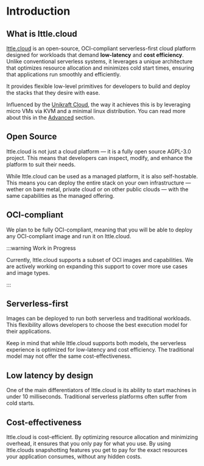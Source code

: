 # Introduction

## What is lttle.cloud

[lttle.cloud](https://lttle.cloud) is an open-source, OCI-compliant serverless-first cloud platform designed for workloads that demand **low-latency** and **cost efficiency**. Unlike conventional serverless systems, it leverages a unique architecture that optimizes resource allocation and minimizes cold start times, ensuring that applications run smoothly and efficiently.

It provides flexible low-level primitives for developers to build and deploy the stacks that they desire with ease.

Influenced by the [Unikraft Cloud](https://unikraft.cloud/), the way it achieves this is by leveraging micro VMs via KVM and a minimal linux distribution. You can read more about this in the [Advanced](./advanced/architecture.md) section.

## Open Source

lttle.cloud is not just a cloud platform &mdash; it is a fully open source AGPL-3.0 project. This means that developers can inspect, modify, and enhance the platform to suit their needs.

While lttle.cloud can be used as a managed platform, it is also self-hostable. This means you can deploy the entire stack on your own infrastructure &mdash; wether on bare metal, private cloud or on other public clouds &mdash; with the same capabilities as the managed offering.

## OCI-compliant

We plan to be fully OCI-compliant, meaning that you will be able to deploy any OCI-compliant image and run it on lttle.cloud.

:::warning Work in Progress

Currently, lttle.cloud supports a subset of OCI images and capabilities. We are actively working on expanding this support to cover more use cases and image types.

:::

## Serverless-first

Images can be deployed to run both serverless and traditional workloads. This flexibility allows developers to choose the best execution model for their applications.

Keep in mind that while lttle.cloud supports both models, the serverless experience is optimized for low-latency and cost efficiency. The traditional model may not offer the same cost-effectiveness.

## Low latency by design

One of the main differentiators of lttle.cloud is its ability to start machines in under 10 milliseconds. Traditional serverless platforms often suffer from cold starts.

## Cost-effectiveness

lttle.cloud is cost-efficient. By optimizing resource allocation and minimizing overhead, it ensures that you only pay for what you use. By using lttle.clouds snapshotting features you get to pay for the exact resources your application consumes, without any hidden costs.
